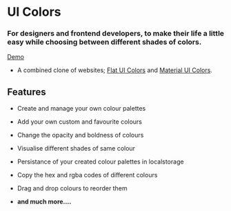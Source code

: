 

        
# UI Colors 

### For designers and frontend developers, to make their life a little easy while choosing between different shades of colors. 

[Demo](https://flatcolorsui.netlify.app/)

- A combined clone of websites; [Flat UI Colors](https://flatuicolors.com/) and [Material UI Colors](http://materialuicolors.co/?utm_source=launchers).

## Features 

- Create and manage your own colour palettes
- Add your own custom and favourite colours
- Change the opacity and boldness of colours
- Visualise different shades of same colour
- Persistance of your created colour palettes in localstorage
- Copy the hex and rgba codes of different colours
- Drag and drop colours to reorder them 

- **and much more....**
